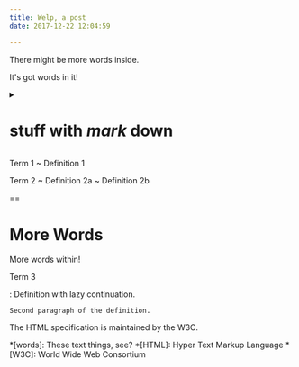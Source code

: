 ```yaml
---
title: Welp, a post
date: 2017-12-22 12:04:59

---
```


There might be more words inside.
<!-- more --> 

It's got words in it!

<!-- markdown('make me **strong**') -->

<details><summary>

# stuff with *mark* **down**
</summary>

## _formatted_ **heading** with [a](link)

```
{{standard 3-backtick code block omitted from here due to escaping issues}}
```

Collapsible until here.
</details>


Term 1
  ~ Definition 1

Term 2
  ~ Definition 2a
  ~ Definition 2b
  
==
# More Words

More words within!

Term 3

:   Definition
with lazy continuation.

    Second paragraph of the definition.

The HTML specification
is maintained by the W3C.

*[words]: These text things, see?
*[HTML]: Hyper Text Markup Language
*[W3C]:  World Wide Web Consortium
